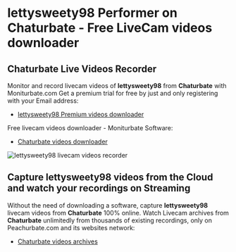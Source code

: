 # lettysweety98 Performer on Chaturbate - Free LiveCam videos downloader

## Chaturbate Live Videos Recorder

Monitor and record livecam videos of **lettysweety98** from **Chaturbate** with Moniturbate.com
Get a premium trial for free by just and only registering with your Email address:
* [lettysweety98 Premium videos downloader](https://moniturbate.com/request-demo-licence-key.html)

Free livecam videos downloader - Moniturbate Software:
* [Chaturbate videos downloader](https://moniturbate.com/moniturbate-download-software.html)

![lettysweety98 livecam videos recorder](https://peachurnet.com/templates/moniturbate-software.png)


## Capture lettysweety98 videos from the Cloud and watch your recordings on Streaming

Without the need of downloading a software, capture **lettysweety98** livecam videos from **Chaturbate** 100% online.
Watch Livecam archives from **Chaturbate** unlimitedly from thousands of existing recordings, only on Peachurbate.com and its websites network:
* [Chaturbate videos archives](https://peachurnet.com/)